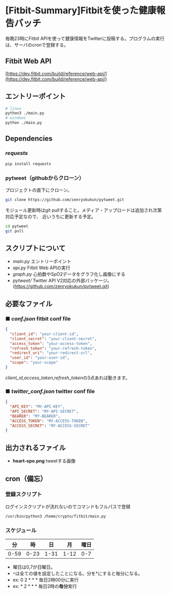 # [Fitbit-Summary]Fitbitを使った健康報告バッチ

毎晩23時にFitbit APIを使って健康情報をTwitterに投稿する。プログラムの実行は、サーバのcronで登録する。

## Fitbit Web API

[https://dev.fitbit.com/build/reference/web-api/](https://dev.fitbit.com/build/reference/web-api/)

## エントリーポイント

```bash
# linux
python3 ./main.py
# windows
python ./main.py
```

## Dependencies

### *requests*

```python
pip install requests
```

### pytweet（githubからクローン）

プロジェクトの直下にクローン。

```bash
git clone https://github.com/zenryokukun/pytweet.git
```

モジュール更新時はgit pullすること。メディア・アップロードは追加され次第対応予定なので、
近いうちに更新する予定。

```bash
cd pytweet
git pull
```


## スクリプトについて

- *main.py* エントリーポイント
- *api.py* Fitbit Web APIの実行
- *graph.py* 心拍数やSpO2データをグラフ化し画像にする
- *pytweet/* Twitter API V2対応の外部パッケージ。(https://github.com/zenryokukun/pytweet.git)

## 必要なファイル

### ■ *conf.json* fitbit conf file

```json
{
  "client_id": "your-client-id",
  "client_secret": "your-client-secret",
  "access_token": "your-access-token",
  "refresh_token": "your-refresh-token",
  "redirect_uri": "your-redirect-url",
  "user_id": "your-user-id",
  "scope": "your-scope"
}
```

*client_id*,*access_token*,*refresh_token*の3点あれば動きます。

### ■ *twitter_conf.json* twitter conf file

```json
{
  "API_KEY": "MY-API-KEY",
  "API_SECRET": "MY-API-SECRET",
  "BEARER": "MY-BEARER",
  "ACCESS_TOKEN": "MY-ACCESS-TOKEN",
  "ACCESS_SECRET": "MY-ACCESS-SECRET"
}
```

## 出力されるファイル

- **heart-spo.png** tweetする画像

## cron（備忘）

### 登録スクリプト

ログインスクリプトが流れないのでコマンドもフルパスで登録
```bash
/usr/bin/python3 /home/crypto/fitbit/main.py
```

### スケジュール

| 分 | 時 | 日 | 月 | 曜日 |
|----|----|----|----|----|
| 0-59 | 0-23 | 1-31 | 1-12 | 0-7 |

- 曜日は0,7が日曜日。
- ```*```は全ての値を設定したことになる。分を*にすると毎分になる。
- ex: 0 2 * * * 毎日2時00分に実行
- ex: * 2 * * * 毎日2時の**毎分**実行

